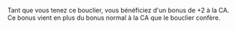 Tant que vous tenez ce bouclier, vous bénéficiez d'un bonus de +2 à la CA. Ce bonus vient en plus du bonus normal à la CA que le bouclier confère.
